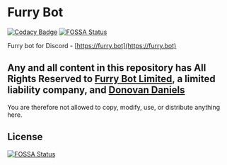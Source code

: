 # Furry Bot

[![Codacy Badge](https://api.codacy.com/project/badge/Grade/7598c95fa89749ff91ed06cee100feb5)](https://app.codacy.com/app/DonovanDMC/FurryBot?utm_source=github.com&utm_medium=referral&utm_content=FurryBotCo/FurryBot&utm_campaign=Badge_Grade_Dashboard)
[![FOSSA Status](https://app.fossa.io/api/projects/git%2Bgithub.com%2Frepository%2FFurryBot.svg?type=shield)](https://app.fossa.io/projects/git%2Bgithub.com%2Frepository%2FFurryBot?ref=badge_shield)

Furry bot for Discord - [https://furry.bot](https://furry.bot)

## Any and all content in this repository has **All Rights Reserved** to [Furry Bot Limited](https://beta.companieshouse.gov.uk/company/11505151), a limited liability company, and [Donovan Daniels](https://www.donovand.info)

You are therefore not allowed to copy, modify, use, or distribute anything here.


## License
[![FOSSA Status](https://app.fossa.io/api/projects/git%2Bgithub.com%2Frepository%2FFurryBot.svg?type=large)](https://app.fossa.io/projects/git%2Bgithub.com%2Frepository%2FFurryBot?ref=badge_large)